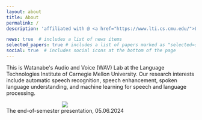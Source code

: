```yaml
---
layout: about
title: About
permalink: /
description: 'affiliated with @ <a href="https://www.lti.cs.cmu.edu/">LTI/CMU</a>.'

news: true  # includes a list of news items
selected_papers: true # includes a list of papers marked as "selected={true}"
social: true  # includes social icons at the bottom of the page
---
```


This is Watanabe's Audio and Voice (WAV) Lab at the Language Technologies Institute of Carnegie Mellon University. Our research interests include automatic speech recognition, speech enhancement, spoken language understanding, and machine learning for speech and language processing.


<div class="col-sm mt-3 mt-md-0" style="display:table-cell; vertical-align:middle; text-align:center">
    <img class="img-fluid rounded z-depth-1" src="{{ site.baseurl }}/assets/img/PXL_20240506_150609437.MP.jpg">
    <div class="caption">
        The end-of-semester presentation, 05.06.2024
    </div>
</div>


<!-- {% twitter https://twitter.com/WavLab limit=3%} -->

<!-- # Tweet
An example of displaying a tweet:
{% twitter https://twitter.com/rubygems/status/518821243320287232 %} -->
